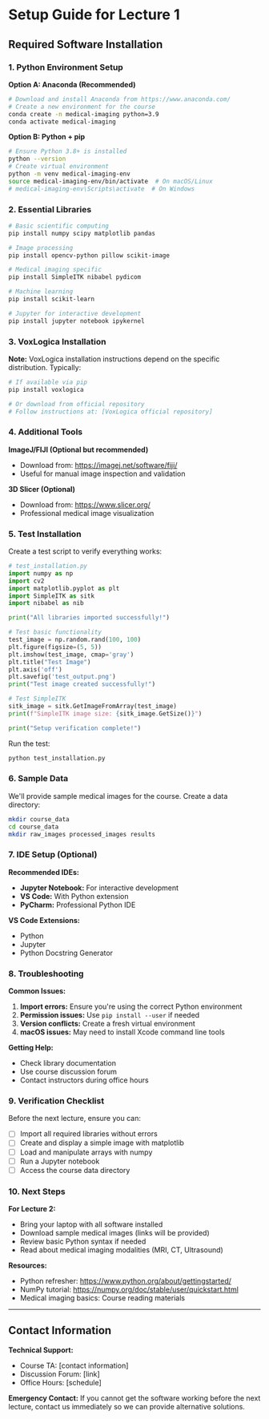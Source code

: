 # Setup Guide for Lecture 1

## Required Software Installation

### 1. Python Environment Setup

**Option A: Anaconda (Recommended)**
```bash
# Download and install Anaconda from https://www.anaconda.com/
# Create a new environment for the course
conda create -n medical-imaging python=3.9
conda activate medical-imaging
```

**Option B: Python + pip**
```bash
# Ensure Python 3.8+ is installed
python --version
# Create virtual environment
python -m venv medical-imaging-env
source medical-imaging-env/bin/activate  # On macOS/Linux
# medical-imaging-env\Scripts\activate  # On Windows
```

### 2. Essential Libraries

```bash
# Basic scientific computing
pip install numpy scipy matplotlib pandas

# Image processing
pip install opencv-python pillow scikit-image

# Medical imaging specific
pip install SimpleITK nibabel pydicom

# Machine learning
pip install scikit-learn

# Jupyter for interactive development
pip install jupyter notebook ipykernel
```

### 3. VoxLogica Installation

**Note:** VoxLogica installation instructions depend on the specific distribution. Typically:

```bash
# If available via pip
pip install voxlogica

# Or download from official repository
# Follow instructions at: [VoxLogica official repository]
```

### 4. Additional Tools

**ImageJ/FIJI (Optional but recommended)**
- Download from: https://imagej.net/software/fiji/
- Useful for manual image inspection and validation

**3D Slicer (Optional)**
- Download from: https://www.slicer.org/
- Professional medical image visualization

### 5. Test Installation

Create a test script to verify everything works:

```python
# test_installation.py
import numpy as np
import cv2
import matplotlib.pyplot as plt
import SimpleITK as sitk
import nibabel as nib

print("All libraries imported successfully!")

# Test basic functionality
test_image = np.random.rand(100, 100)
plt.figure(figsize=(5, 5))
plt.imshow(test_image, cmap='gray')
plt.title("Test Image")
plt.axis('off')
plt.savefig('test_output.png')
print("Test image created successfully!")

# Test SimpleITK
sitk_image = sitk.GetImageFromArray(test_image)
print(f"SimpleITK image size: {sitk_image.GetSize()}")

print("Setup verification complete!")
```

Run the test:
```bash
python test_installation.py
```

### 6. Sample Data

We'll provide sample medical images for the course. Create a data directory:

```bash
mkdir course_data
cd course_data
mkdir raw_images processed_images results
```

### 7. IDE Setup (Optional)

**Recommended IDEs:**
- **Jupyter Notebook:** For interactive development
- **VS Code:** With Python extension
- **PyCharm:** Professional Python IDE

**VS Code Extensions:**
- Python
- Jupyter
- Python Docstring Generator

### 8. Troubleshooting

**Common Issues:**

1. **Import errors:** Ensure you're using the correct Python environment
2. **Permission issues:** Use `pip install --user` if needed
3. **Version conflicts:** Create a fresh virtual environment
4. **macOS issues:** May need to install Xcode command line tools

**Getting Help:**
- Check library documentation
- Use course discussion forum
- Contact instructors during office hours

### 9. Verification Checklist

Before the next lecture, ensure you can:
- [ ] Import all required libraries without errors
- [ ] Create and display a simple image with matplotlib
- [ ] Load and manipulate arrays with numpy
- [ ] Run a Jupyter notebook
- [ ] Access the course data directory

### 10. Next Steps

**For Lecture 2:**
- Bring your laptop with all software installed
- Download sample medical images (links will be provided)
- Review basic Python syntax if needed
- Read about medical imaging modalities (MRI, CT, Ultrasound)

**Resources:**
- Python refresher: https://www.python.org/about/gettingstarted/
- NumPy tutorial: https://numpy.org/doc/stable/user/quickstart.html
- Medical imaging basics: Course reading materials

---

## Contact Information

**Technical Support:**
- Course TA: [contact information]
- Discussion Forum: [link]
- Office Hours: [schedule]

**Emergency Contact:**
If you cannot get the software working before the next lecture, contact us immediately so we can provide alternative solutions.